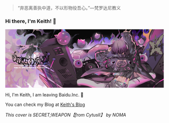 > “弃恶离善执中道，不以形物役吾心。”—梵罗达尼教义

### Hi there, I'm Keith! 👋


<img align="center" src="https://github.com/XXXMrG/SECRET-WEAPON/blob/master/SECRET-WEAPON.png" alt="show" />

Hi, I'm Keith, I am leaving Baidu.Inc. 🧐

You can check my Blog at [Keith's Blog](https://xxkeith.com/)


*This cover is SECRET;WEAPON【from CytusⅡ】 by NOMA*


